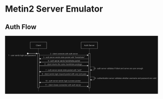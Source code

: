 # Metin2 Server Emulator

## Auth Flow

![](https://github.com/willianmarquess/mt2-server-javascript/blob/master/docs/images/mt2-auth-server.drawio2.png)
